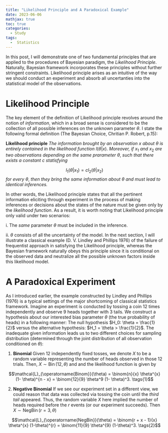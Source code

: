 ```yaml
---
title: "Likelihood Principle and A Paradoxical Example"
date: 2023-06-06
mathjax: true
toc: true
categories:
  - Study
tags:
  -  Statistics
---
```

In this post, I will demonstrate one of two fundamental principles that 
are applied to the procedures of Bayesian paradigm, the *Likelihood Principle*.
Naturally, Bayesian framework incorporates these principles without further 
stringent constraints. Likelihood principle arises as an intuitive of the way
we should conduct an experiment and absorb all uncertanties into the statistical 
model of the observations. 

# Likelihood Principle
The key element of the definition of Likelihood principle revolves around the notion
of *information*, which in a broad sense is considered to be the collection of all 
possible inferences on the unknown parameter $\theta$. I state the following formal 
definition (The Bayesian Choice, Chritian P. Robert, p.15):

**Likelihood principle** *The information brought by an observation* $x$ *about* $\theta$
*is entirely contained in the likelihood function* $l(\theta \lvert x)$. *Moreover,
if* $x_1$ *and* $x_2$ *are two observations depending on the same prarameter* $\theta$, *such that there exists a constant* $c$ *statisfying*

$$l_1(\theta \lvert x_1) = cl_2(\theta \lvert x_2)$$
*for every* $\theta$, *then they bring the same information about* $\theta$ *and must lead to 
identical inferences.*

In other words, the Likelihood principle states that all the pertinent information eliciting through experiment in the process of 
making inferences or decisions about the states of the nature must be given only by the *likelihood function*. As a result, it is worth noting that Likelihood principle only valid under two scenarios:

i.  The *same* parameter $\theta$ must be included in the inference.

ii. $\theta$ consists of all the uncertainty of the model. In the next section, I will illustrate a classical example (D. V. Lindley and Phillips 1976) of the failure of frequentist approach in satisfying the Likelihood principle, whereas the Bayesian framework naturally obeys this principle since it is conditional on the observed data and neutralize all the possible unknown factors inside this likelihood model.

# A Paradoxical Experiment
As I introduced earlier, the example constructed by Lindley and Phillips (1976) is a typical settings of the major shortcoming of classical statistics framework. Imagine an experiment is conducted by tossing a coin 12 times independently and observe 9 heads together with 3 tails. We construct a hypothesis about our interested bias parameter $\theta$ (the true probability of heads) in a following manner: The null hypothesis $H_0: \theta = \frac{1}{2}$ versus the alternative hypothesis: $H_1 = \theta > \frac{1}{2}$. The inadequate given information leads us to two different choices for sampling distribution (determined through the joint distribution of all observation conditioned on $\theta$):

1. **Binomial** Given $12$ independently fixed tosses, we denote $X$ to be a random variable representing the number of heads observed in those $12$ trials. Then, $X \sim \operatorname{Bin}(12, \theta)$ and 
and the likelihood function is given by

$$\mathcal{L}_{\operatorname{Binom}}(\theta) = \binom{n}{x} \theta^{x} (1- \theta)^{n - x} = \binom{12}{9} \theta^9 (1- \theta)^3. \tags{1}$$

2. **Negative Binomial** If we see our experiment set in a different view, we could reason that data was collected via tossing the coin until the *third tail* appeared. Thus, the random variable $X$ here implied the number of heads required before the $r$ events (or our experiment succeeds). Then $X \sim \operatorname{NegBin}(r=3, \theta)$

$$\mathcal{L}_{\operatorname{NegBin}}(\theta) = \binom{r + x - 1}{x} \theta^{x} (1-\theta)^{r} = \binom{11}{9} \theta^{9} (1-\theta)^3. \tags{2}$$




